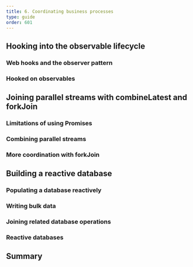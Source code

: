 ```yaml
---
title: 6. Coordinating business processes
type: guide
order: 601
---
```


## Hooking into the observable lifecycle

### Web hooks and the observer pattern

### Hooked on observables

## Joining parallel streams with combineLatest and forkJoin

### Limitations of using Promises

### Combining parallel streams

### More coordination with forkJoin

## Building a reactive database

### Populating a database reactively

### Writing bulk data

### Joining related database operations

### Reactive databases

## Summary
